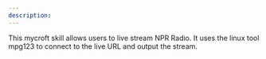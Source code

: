 ```yaml
---
description: 
---
```

This mycroft skill allows users to live stream NPR Radio. It uses the linux tool mpg123 to connect to the live URL and output the stream.
